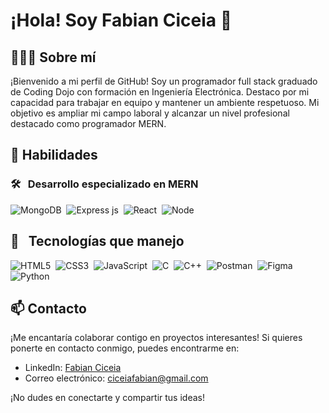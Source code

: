 # ¡Hola! Soy Fabian Ciceia 👋

## 👨🏻‍💻 Sobre mí

¡Bienvenido a mi perfil de GitHub! Soy un programador full stack graduado de Coding Dojo con formación en Ingeniería Electrónica. Destaco por mi capacidad para trabajar en equipo y mantener un ambiente respetuoso. Mi objetivo es ampliar mi campo laboral y alcanzar un nivel profesional destacado como programador MERN.

## 🚀 Habilidades

### 🛠 &nbsp; Desarrollo especializado en MERN
![MongoDB](https://img.shields.io/badge/MongoDB-7f2d15.svg?style=for-the-badge&logo=mongodb&logoColor=1acc1c)&nbsp;
![Express js](https://img.shields.io/badge/Express%20js-393939?style=for-the-badge&logo=express&logoColor=fdfdfd)&nbsp;
![React](https://shields.io/badge/react-0b65a8?logo=react&style=for-the-badge&logoColor=5eddfc)&nbsp;
![Node](https://img.shields.io/badge/Node-%74e416.svg?style=for-the-badge&logo=nodedotjs&logoColor=%fdfdfd)&nbsp;


## 🌟  &nbsp; Tecnologías que manejo
![HTML5](https://img.shields.io/badge/html5-%23E34F26.svg?style=for-the-badge&logo=html5&logoColor=white)&nbsp;
![CSS3](https://img.shields.io/badge/css3-%231572B6.svg?style=for-the-badge&logo=css3&logoColor=white)&nbsp;
![JavaScript](https://img.shields.io/badge/javascript-%23323330.svg?style=for-the-badge&logo=javascript&logoColor=%23F7DF1E)&nbsp;
![C](https://img.shields.io/badge/c-%2300599C.svg?style=for-the-badge&logo=c&logoColor=white)&nbsp;
![C++](https://img.shields.io/badge/c++-%2300599C.svg?style=for-the-badge&logo=c%2B%2B&logoColor=white)&nbsp;
![Postman](https://img.shields.io/badge/Postman-FF6C37?style=for-the-badge&logo=postman&logoColor=white)&nbsp;
![Figma](https://img.shields.io/badge/figma-%23F24E1E.svg?style=for-the-badge&logo=figma&logoColor=white)&nbsp;
![Python](https://img.shields.io/badge/python-3670A0?style=for-the-badge&logo=python&logoColor=ffdd54)&nbsp;
## 📫 Contacto

¡Me encantaría colaborar contigo en proyectos interesantes! Si quieres ponerte en contacto conmigo, puedes encontrarme en:

- LinkedIn: [Fabian Ciceia](https://www.linkedin.com/in/fabian-ciceia/)
- Correo electrónico: ciceiafabian@gmail.com

¡No dudes en conectarte y compartir tus ideas!

